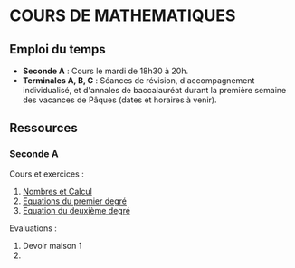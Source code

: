 # COURS DE MATHEMATIQUES

## Emploi du temps

- **Seconde A** : Cours le mardi de 18h30 à 20h. 
- **Terminales A, B, C** : Séances de révision, d'accompagnement individualisé, et d'annales de baccalauréat durant la première semaine des vacances de Pâques (dates et horaires à venir). 

## Ressources

### Seconde A

Cours et exercices : 

  1) [Nombres et Calcul](/2A/ch1)
  3) [Equations du premier degré](/2A/ch2)
  4) [Equation du deuxième degré](/2A/ch3)

Evaluations : 

  1) Devoir maison 1
  2) 

